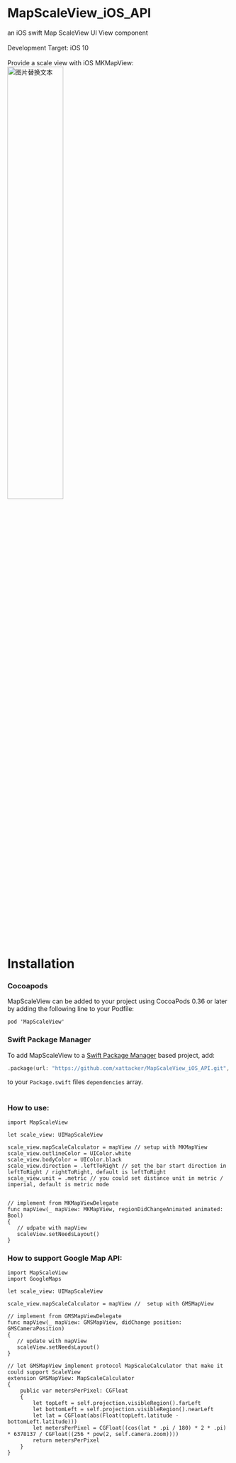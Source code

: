 # MapScaleView_iOS_API

an iOS swift Map ScaleView UI View component 
<br><br>
Development Target: iOS 10
<br><br>
Provide a scale view with iOS MKMapView:<br>
<img src="/rm_res/cut1.png" alt="图片替换文本" width="50%" height="50%" align="bottom" /><br><br>


# Installation

### Cocoapods
MapScaleView can be added to your project using CocoaPods 0.36 or later by adding the following line to your Podfile:
```
pod 'MapScaleView'
```

### Swift Package Manager
To add MapScaleView to a [Swift Package Manager](https://swift.org/package-manager/) based project, add:

```swift
.package(url: "https://github.com/xattacker/MapScaleView_iOS_API.git", .upToNextMajor(from: "1.2.0")),
```
to your `Package.swift` files `dependencies` array.
<br><br>

### How to use:

```
import MapScaleView

let scale_view: UIMapScaleView

scale_view.mapScaleCalculator = mapView // setup with MKMapView
scale_view.outlineColor = UIColor.white
scale_view.bodyColor = UIColor.black
scale_view.direction = .leftToRight // set the bar start direction in leftToRight / rightToRight, default is leftToRight
scale_view.unit = .metric // you could set distance unit in metric / imperial, default is metric mode


// implement from MKMapViewDelegate
func mapView(_ mapView: MKMapView, regionDidChangeAnimated animated: Bool)
{
   // udpate with mapView
   scaleView.setNeedsLayout()
}
```

### How to support Google Map API:

```
import MapScaleView
import GoogleMaps

let scale_view: UIMapScaleView

scale_view.mapScaleCalculator = mapView //  setup with GMSMapView

// implement from GMSMapViewDelegate
func mapView(_ mapView: GMSMapView, didChange position: GMSCameraPosition)
{
   // update with mapView
   scaleView.setNeedsLayout()
}

// let GMSMapView implement protocol MapScaleCalculator that make it could support ScaleView
extension GMSMapView: MapScaleCalculator
{
    public var metersPerPixel: CGFloat
    {
        let topLeft = self.projection.visibleRegion().farLeft
        let bottomLeft = self.projection.visibleRegion().nearLeft
        let lat = CGFloat(abs(Float(topLeft.latitude - bottomLeft.latitude)))
        let metersPerPixel = CGFloat((cos(lat * .pi / 180) * 2 * .pi) * 6378137 / CGFloat((256 * pow(2, self.camera.zoom))))
        return metersPerPixel
    }
}
```
